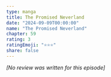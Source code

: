 ```yaml
---
type: manga
title: The Promised Neverland
date: "2024-09-09T00:00:00"
name: "The Promised Neverland"
chapter: 59
rating: 3
ratingEmoji: "⭐️⭐️⭐️"
share: false
---
```


_[No review was written for this episode]_